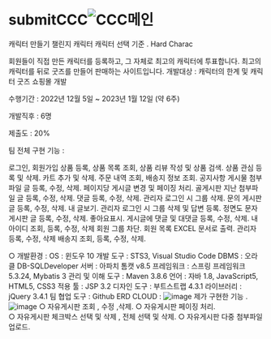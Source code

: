 # submitCCC![CCC메인](https://user-images.githubusercontent.com/118792887/214479791-822df0a8-42c1-4ad9-a945-9404beed174f.JPG)
캐릭터 만들기
챌린지 캐릭터 캐릭터
선택 기준 . Hard Charac

회원들이 직접 만든 캐릭터를 등록하고, 그 자체로 최고의 캐릭터에 투표합니다.
최고의 캐릭터를 뒤로 굿즈를 만들어 판매하는 사이트입니다.
개발대상 : 캐릭터의 한계 및 캐릭터 굿즈 쇼핑몰 개발

수행기간 : 2022년 12월 5일 ~ 2023년 1월 12일 (약 6주)

개발직후 : 6명

제출도 : 20%

팀 전체 구현 기능 :

로그인, 회원가입
상품 등록, 상품 목록 조회, 상품 리뷰 작성 및 상품 검색.
상품 관심 등록 및 삭제.
카트 추가 및 삭제.
주문 내역 조회, 배송지 정보 조회.
공지사항 게시물 첨부파일 글 등록, 수정, 삭제. 페이지당 게시글 변경 및 페이징 처리.
골게시판 지난 첨부파일 글 등록, 수정, 삭제. 댓글 등록, 수정, 삭제. 관리자 로그인 시 그룹 삭제.
문의 게시판 글 등록, 수정, 삭제. 내 글보기. 관리자 로그인 시 그룹 삭제 및 답변 등록.
정면도
문자 게시판 글 등록, 수정, 삭제. 좋아요표시. 게시글에 댓글 및 대댓글 등록, 수정, 삭제.
내 아이디 조회, 등록, 수정, 삭제
회원 그룹 차단. 회원 목록 EXCEL 문서로 출력.
관리자 등록, 수정, 삭제
배송지 조회, 등록, 수정, 삭제.



○ 개발환경 :
OS : 윈도우 10
개발 도구 : STS3, Visual Studio Code
DBMS : 오라클 DB-SQLDeveloper
서버 : 아파치 톰캣 v8.5
프레임워크 : 스프링 프레임워크 5.3.24, Mybatis 3
관리 및 이해 도구 ​​: Maven 3.8.6
언어 : 자바 1.8, JavaScript5, HTML5, CSS3
적용 툴 : JSP 3.2
디자인 도구 : 부트스트랩 4.3.1
라이브러리 : jQuery 3.4.1
팀 협업 도구 : Github
ERD CLOUD : 
![image](https://user-images.githubusercontent.com/118792887/214480751-46c1ce9e-b54a-4220-8221-ee45ed11c886.png)
제가 구현한 기능
. ![image](https://user-images.githubusercontent.com/118792887/214479966-de3d7cf1-a33b-4ef8-964d-a29482685f3c.png)
○ 자유게시판 조회 , 수정 ,삭제. 
○ 자유게시판 페이징 처리.  
○ 자유게시판 체크박스 선택 및 삭제 , 전체 선택 및 삭제.
○ 자유게시판 다중 첨부파일 업로드.


